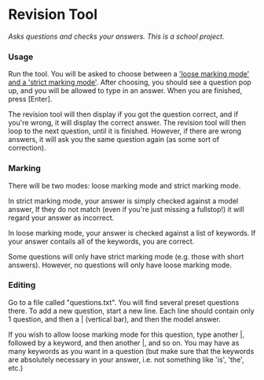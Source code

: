 # Revision Tool
*Asks questions and checks your answers.*
*This is a school project.*

### Usage

Run the tool. You will be asked to choose between a ['loose marking mode' and a 'strict marking mode'](#marking). After choosing, you should see a question pop up, and you will be allowed to type in an answer. When you are finished, press [Enter].

The revision tool will then display if you got the question correct, and if you're wrong, it will display the correct answer. The revision tool will then loop to the next question, until it is finished. However, if there are wrong answers, it will ask you the same question again (as some sort of correction).

### Marking

There will be two modes: loose marking mode and strict marking mode.

In strict marking mode, your answer is simply checked against a model answer, If they do not match (even if you're just missing a fullstop!) it will regard your answer as incorrect.

In loose marking mode, your answer is checked against a list of keywords. If your answer contails all of the keywords, you are correct.

Some questions will only have strict marking mode (e.g. those with short answers). However, no questions will only have loose marking mode.

### Editing

Go to a file called "questions.txt". You will find several preset questions there.
To add a new question, start a new line. Each line should contain only 1 question, and then a | (vertical bar), and then the model answer.

If you wish to allow loose marking mode for this question, type another |, followed by a keyword, and then another |, and so on. You may have as many keywords as you want in a question (but make sure that the keywords are absolutely necessary in your answer, i.e. not something like 'is', 'the', etc.)
